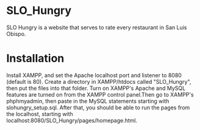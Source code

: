 # SLO_Hungry
SLO Hungry is a website that serves to rate every restaurant in San Luis Obispo.

# Installation
Install XAMPP, and set the Apache localhost port and listener to 8080 (default is 80). Create a directory in XAMPP/htdocs
called "SLO_Hungry", then put the files into that folder. Turn on XAMPP's Apache and MySQL features are turned on from the XAMPP control panel.Then go to XAMPP's phphmyadmin, then paste in the MySQL statements starting with slohungry_setup.sql. After that, you should be able to run the pages from the localhost, starting with localhost:8080/SLO_Hungry/pages/homepage.html.